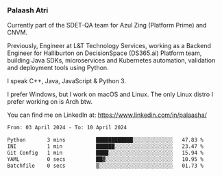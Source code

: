 ### Palaash Atri

Currently part of the SDET-QA team for Azul Zing (Platform Prime) and CNVM. 

Previously, Engineer at L&T Technology Services, working as a Backend Engineer for Halliburton on DecisionSpace (DS365.ai) Platform team, building Java SDKs, microservices and Kubernetes automation, validation and deployment tools using Python.

I speak C++, Java, JavaScript & Python 3.

I prefer Windows, but I work on macOS and Linux. The only Linux distro I prefer working on is Arch btw.

You can find me on LinkedIn at: https://www.linkedin.com/in/palaasha/

<!--START_SECTION:waka-->

```txt
From: 03 April 2024 - To: 10 April 2024

Python       3 mins          ████████████░░░░░░░░░░░░░   47.83 %
INI          1 min           ██████░░░░░░░░░░░░░░░░░░░   23.47 %
Git Config   1 min           ████░░░░░░░░░░░░░░░░░░░░░   15.94 %
YAML         0 secs          ██▓░░░░░░░░░░░░░░░░░░░░░░   10.95 %
Batchfile    0 secs          ▒░░░░░░░░░░░░░░░░░░░░░░░░   01.73 %
```

<!--END_SECTION:waka-->
